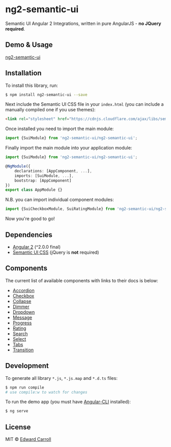 # ng2-semantic-ui

Semantic UI Angular 2 Integrations, written in pure AngularJS - **no JQuery required**.

## Demo & Usage

[ng2-semantic-ui](http://edcarroll.github.io/ng2-semantic-ui/)

## Installation

To install this library, run:
```bash
$ npm install ng2-semantic-ui --save
```

Next include the Semantic UI CSS file in your `index.html` (you can include a manually compiled one if you use themes):
```html
<link rel="stylesheet" href="https://cdnjs.cloudflare.com/ajax/libs/semantic-ui/2.2.4/semantic.min.css">
```

Once installed you need to import the main module:
```ts
import {SuiModule} from 'ng2-semantic-ui/ng2-semantic-ui';
```

Finally import the main module into your application module:
```ts
import {SuiModule} from 'ng2-semantic-ui/ng2-semantic-ui';

@NgModule({
    declarations: [AppComponent, ...],
    imports: [SuiModule, ...],  
    bootstrap: [AppComponent]
})
export class AppModule {}
```

N.B. you can import individual component modules:
```ts
import {SuiCheckboxModule, SuiRatingModule} from 'ng2-semantic-ui/ng2-semantic-ui';
```

Now you're good to go!

## Dependencies

* [Angular 2](https://angular.io) (^2.0.0 final)
* [Semantic UI CSS](http://semantic-ui.com/) (jQuery is **not** required)

## Components

The current list of available components with links to their docs is below:

* [Accordion](http://edcarroll.github.io/ng2-semantic-ui/#/components/accordion)
* [Checkbox](http://edcarroll.github.io/ng2-semantic-ui/#/components/checkbox)
* [Collapse](http://edcarroll.github.io/ng2-semantic-ui/#/components/collapse)
* [Dimmer](http://edcarroll.github.io/ng2-semantic-ui/#/components/dimmer)
* [Dropdown](http://edcarroll.github.io/ng2-semantic-ui/#/components/dropdown)
* [Message](http://edcarroll.github.io/ng2-semantic-ui/#/components/message)
* [Progress](http://edcarroll.github.io/ng2-semantic-ui/#/components/progress)
* [Rating](http://edcarroll.github.io/ng2-semantic-ui/#/components/rating)
* [Search](http://edcarroll.github.io/ng2-semantic-ui/#/components/search)
* [Select](http://edcarroll.github.io/ng2-semantic-ui/#/components/select)
* [Tabs](http://edcarroll.github.io/ng2-semantic-ui/#/components/tabs)
* [Transition](http://edcarroll.github.io/ng2-semantic-ui/#/components/transition)

## Development

To generate all library `*.js`, `*.js.map` and `*.d.ts` files:

```bash
$ npm run compile
# use compile:w to watch for changes
```

To run the demo app (you must have [Angular-CLI](https://github.com/angular/angular-cli) installed):
```bash
$ ng serve
```

## License

MIT © [Edward Carroll](https://github.com/edcarroll)
